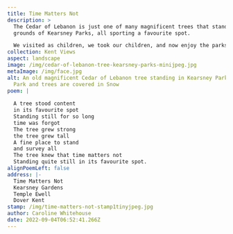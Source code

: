 ```yaml
---
title: Time Matters Not
description: >
  The Cedar of Lebanon is just one of many magnificent trees that stand on the
  grounds of Kearsney Parks, all sporting a favourite spot.

  We visited as children, we took our children, and now enjoy the parks with the grandchildren. Recently the parks have had a makeover and I am sure many more will find the magic that has delighted through the years, it is indeed a favourite spot where time matters not.
collection: Kent Views
aspect: landscape
image: /img/cedar-of-lebanon-tree-kearsney-parks-minijpeg.jpg
metaImage: /img/face.jpg
alt: An old magnificent Cedar of Lebanon tree standing in Kearsney Parks. The
  Park and trees are covered in Snow
poem: |
  
  A tree stood content
  in its favourite spot
  Standing still for so long 
  time was forgot
  The tree grew strong 
  the tree grew tall
  A fine place to stand 
  and survey all 
  The tree knew that time matters not
  Standing quite still in its favourite spot.
alignPoemLeft: false
address: |-
  Time Matters Not
  Kearsney Gardens
  Temple Ewell 
  Dover Kent
stamp: /img/time-matters-not-stamp1tinyjpeg.jpg
author: Caroline Whitehouse
date: 2022-09-04T06:52:41.266Z
---
```

